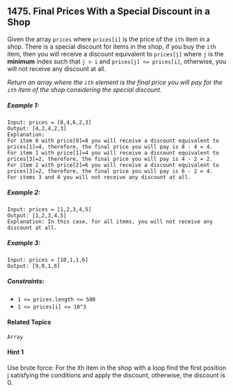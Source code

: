 ## 1475. Final Prices With a Special Discount in a Shop

Given the array `prices` where `prices[i]` is the price of the `ith` item in a shop. There is a special discount for items in the shop, if you buy the `ith` item, then you will receive a discount equivalent to `prices[j]` where `j` is the **minimum** index such that `j > i` and `prices[j] <= prices[i]`, otherwise, you will not receive any discount at all.

_Return an array where the `ith` element is the final price you will pay for the `ith` item of the shop considering the special discount._

##### Example 1:

```
Input: prices = [8,4,6,2,3]
Output: [4,2,4,2,3]
Explanation: 
For item 0 with price[0]=8 you will receive a discount equivalent to prices[1]=4, therefore, the final price you will pay is 8 - 4 = 4. 
For item 1 with price[1]=4 you will receive a discount equivalent to prices[3]=2, therefore, the final price you will pay is 4 - 2 = 2. 
For item 2 with price[2]=6 you will receive a discount equivalent to prices[3]=2, therefore, the final price you will pay is 6 - 2 = 4. 
For items 3 and 4 you will not receive any discount at all.
```

##### Example 2:

```
Input: prices = [1,2,3,4,5]
Output: [1,2,3,4,5]
Explanation: In this case, for all items, you will not receive any discount at all.
```

##### Example 3:

```
Input: prices = [10,1,1,6]
Output: [9,0,1,6]
```

##### Constraints:

* `1 <= prices.length <= 500`
* `1 <= prices[i] <= 10^3`

#### Related Topics

`Array`

#### Hint 1

Use brute force: For the ith item in the shop with a loop find the first position j satisfying the conditions and apply the discount, otherwise, the discount is 0.
